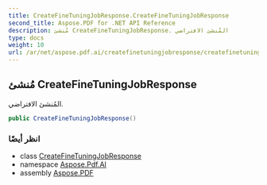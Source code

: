 ```yaml
---
title: CreateFineTuningJobResponse.CreateFineTuningJobResponse
second_title: Aspose.PDF for .NET API Reference
description: مُنشئ CreateFineTuningJobResponse. المُنشئ الافتراضي
type: docs
weight: 10
url: /ar/net/aspose.pdf.ai/createfinetuningjobresponse/createfinetuningjobresponse/
---
```

## مُنشئ CreateFineTuningJobResponse

المُنشئ الافتراضي.

```csharp
public CreateFineTuningJobResponse()
```

### انظر أيضًا

* class [CreateFineTuningJobResponse](../)
* namespace [Aspose.Pdf.AI](../../../aspose.pdf.ai/)
* assembly [Aspose.PDF](../../../)